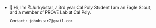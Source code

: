- 👋 Hi, I’m @Jurkybstar, a 3rd year Cal Poly Student
      I am an Eagle Scout, and a member of PROVE Lab at Cal Poly.
      
      Contact: johnbstar7@gmail.com
      
    

<!---
Jurkybstar/Jurkybstar is a ✨ special ✨ repository because its `README.md` (this file) appears on your GitHub profile.
You can click the Preview link to take a look at your changes.
--->
